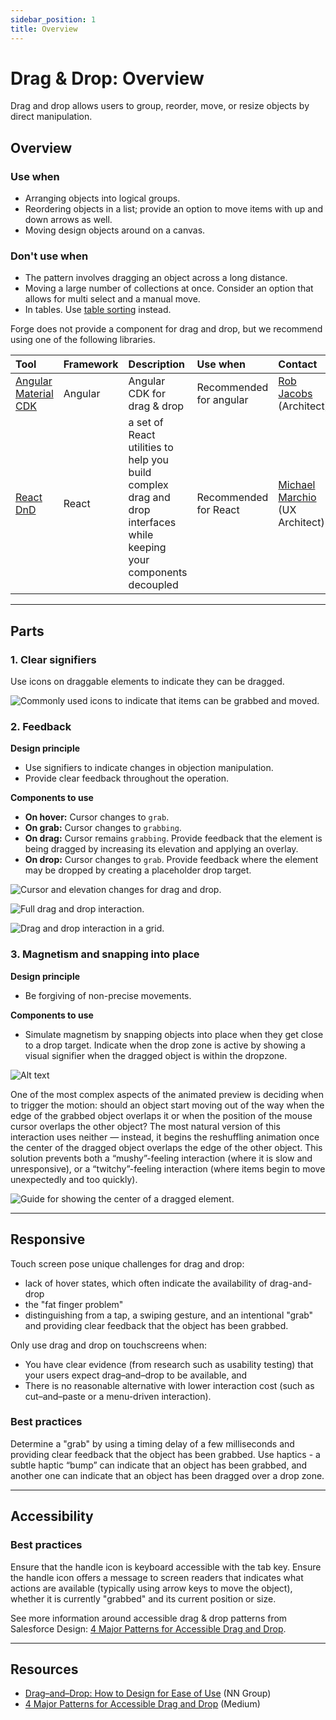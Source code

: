 ```yaml
---
sidebar_position: 1
title: Overview
---
```


# Drag & Drop: Overview

Drag and drop allows users to group, reorder, move, or resize objects by direct manipulation. 

## Overview 

### Use when

- Arranging objects into logical groups. 
- Reordering objects in a list; provide an option to move items with up and down arrows as well.
- Moving design objects around on a canvas. 


### Don't use when

- The pattern involves dragging an object across a long distance.
- Moving a large number of collections at once. Consider an option that allows for multi select and a manual move.
- In tables. Use [table sorting](/components/table/table#column-sort) instead.

Forge does not provide a component for drag and drop, but we recommend using one of the following libraries.

| Tool              | Framework  | Description       | Use when          | Contact
| :-----------------| :--------- |:----------------- | :---------------- | :---------------
| <a target="_blank" rel="noopener noreferrer" href="https://material.angular.io/cdk/drag-drop/overview">Angular Material CDK</a>  | Angular | Angular CDK for drag & drop   |  Recommended for angular | <a href="mailto:robert.jacobs@tylertech.com">Rob Jacobs</a> (Architect)
| <a target="_blank" rel="noopener noreferrer" href="https://react-dnd.github.io/react-dnd/about">React DnD</a> | React | a set of React utilities to help you build complex drag and drop interfaces while keeping your components decoupled  | Recommended for React | <a href="mailto:michael.matuszak@tylertech.com">Michael Marchio</a> (UX Architect)

---

## Parts 

### 1. Clear signifiers

Use icons on draggable elements to indicate they can be dragged.  

<ImageBlock padded={false} caption="1. Use 'drag_indicator' to indicate elements that may be dragged in three dimensions (across columns, for example). <br> 2. Use 'drag_handle' to indicate that elements may be dragged in two dimensions (up and down within a list, for example).">

![Commonly used icons to indicate that items can be grabbed and moved.](./images/drag-icons.png)

</ImageBlock>

### 2. Feedback 

**Design principle**

- Use signifiers to indicate changes in objection manipulation.
- Provide clear feedback throughout the operation. 

**Components to use**

- **On hover:** Cursor changes to `grab`.
- **On grab:** Cursor changes to `grabbing`. 
- **On drag:** Cursor remains `grabbing`. Provide feedback that the element is being dragged by increasing its elevation and applying an overlay.
- **On drop:** Cursor changes to `grab`. Provide feedback where the element may be dropped by creating a placeholder drop target. 

<ImageBlock padded={false} caption="Use cursor changes to indicate changes in object manipulation.">

![Cursor and elevation changes for drag and drop.](./images/drag-1.png)

</ImageBlock>

<ImageBlock max-width="350px" caption="Dragged states occur after a pressed state and appear and disappear using a fade animation. The cursor changes to `grab` on hover, to `grabbed` once the object is grabbed and moved, and back to `grab` once the object has been dropped. Source: Material.io">

![Full drag and drop interaction.](./images/drag-video-1.gif)

</ImageBlock>

<ImageBlock max-width="350px" caption="The user’s touch should directly control the movement of the dragged element. Source: Material.io">

![Drag and drop interaction in a grid.](./images/drag-video-2.gif)

</ImageBlock>


### 3. Magnetism and snapping into place 

**Design principle**

- Be forgiving of non-precise movements.

**Components to use**

-  Simulate magnetism by snapping objects into place when they get close to a drop target. Indicate when the drop zone is active by showing a visual signifier when the dragged object is within the dropzone.  

<ImageBlock max-width="500px" caption="The drop zone is indicated as active with a solid border and an indigo fill.">

![Alt text](./images/drop-target.gif)

</ImageBlock>

One of the most complex aspects of the animated preview is deciding when to trigger the motion: should an object start moving out of the way when the edge of the grabbed object overlaps it or when the position of the mouse cursor overlaps the other object? The most natural version of this interaction uses neither — instead, it begins the reshuffling animation once the center of the dragged object overlaps the edge of the other object. This solution prevents both a “mushy”-feeling interaction (where it is slow and unresponsive), or a “twitchy”-feeling interaction (where items begin to move unexpectedly and too quickly).

<ImageBlock max-width="450px" caption="Triggering items to reshuffle when the center of the dragged object reaches the edge of the underlying object will make the interface feel natural and responsive. Source: NN Group">

![Guide for showing the center of a dragged element.](./images/drag-drop-center.png)

</ImageBlock>

---

## Responsive

Touch screen pose unique challenges for drag and drop:

- lack of hover states, which often indicate the availability of drag-and-drop
- the "fat finger problem"
- distinguishing from a tap, a swiping gesture, and an intentional "grab" and providing clear feedback that the object has been grabbed. 

Only use drag and drop on touchscreens when:

- You have clear evidence (from research such as usability testing) that your users expect drag–and–drop to be available, and
- There is no reasonable alternative with lower interaction cost (such as cut–and–paste or a menu-driven interaction).

### Best practices 

<DoDontGrid>
  <DoDontTextSection>
    <DoDontText type="do">Determine a "grab" by using a timing delay of a few milliseconds and providing clear feedback that the object has been grabbed.</DoDontText>
    <DoDontText type="do">Use haptics - a subtle haptic “bump” can indicate that an object has been grabbed, and another one can indicate that an object has been dragged over a drop zone. </DoDontText>
  </DoDontTextSection>
</DoDontGrid>

---

## Accessibility 

### Best practices 

<DoDontGrid>
  <DoDontTextSection>
    <DoDontText type="do">Ensure that the handle icon is keyboard accessible with the tab key.</DoDontText>
    <DoDontText type="do">Ensure the handle icon offers a message to screen readers that indicates what actions are available (typically using arrow keys to move the object), whether it is currently "grabbed" and its current position or size.</DoDontText>
  </DoDontTextSection>
</DoDontGrid>

See more information around accessible drag & drop patterns from Salesforce Design: <a href="https://medium.com/salesforce-ux/4-major-patterns-for-accessible-drag-and-drop-1d43f64ebf09" target="_blank" rel="noopener noreferrer">4 Major Patterns for Accessible Drag and Drop</a>.

---

## Resources 

- <a href="https://www.nngroup.com/articles/drag-drop/">Drag–and–Drop: How to Design for Ease of Use</a> (NN Group)
- <a href="https://medium.com/salesforce-ux/4-major-patterns-for-accessible-drag-and-drop-1d43f64ebf09" target="_blank" rel="noopener noreferrer">4 Major Patterns for Accessible Drag and Drop</a> (Medium)